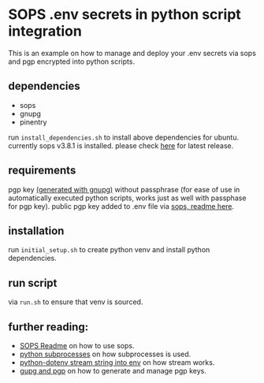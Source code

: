 # SOPS .env secrets in python script integration

This is an example on how to manage and deploy your .env secrets via sops and pgp encrypted into python scripts.

## dependencies

- sops
- gnupg
- pinentry

run `install_dependencies.sh` to install above dependencies for ubuntu. currently sops v3.8.1 is installed. please check [here](https://github.com/getsops/sops/releases) for latest release.

## requirements

pgp key [(generated with gnupg)](https://gnupg.org/documentation/manuals/gnupg/OpenPGP-Key-Management.html) without passphrase (for ease of use in automatically executed python scripts, works just as well with passphase for pgp key). public pgp key added to .env file via [sops, readme here](https://raw.githubusercontent.com/getsops/sops/main/README.rst).

## installation

run `initial_setup.sh` to create python venv and install python dependencies.

## run script

via `run.sh` to ensure that venv is sourced.

## further reading:

- [SOPS Readme](https://raw.githubusercontent.com/getsops/sops/main/README.rst) on how to use sops.
- [python subprocesses](https://docs.python.org/3/library/subprocess.html#using-the-subprocess-module) on how subprocesses is used.
- [python-dotenv stream string into env](https://github.com/theskumar/python-dotenv?tab=readme-ov-file#parse-configuration-as-a-stream) on how stream works.
- [gupg and pgp](https://gnupg.org/documentation/manuals/gnupg/OpenPGP-Key-Management.html) on how to generate and manage pgp keys.
